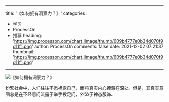 
---
title: '《如何拥有洞察力？》'
categories: 
 - 学习
 - ProcessOn
 - 推荐
headimg: 'https://img.processon.com/chart_image/thumb/609b4777e0b34d070f9d11f1.png'
author: ProcessOn
comments: false
date: 2021-12-02 07:21:37
thumbnail: 'https://img.processon.com/chart_image/thumb/609b4777e0b34d070f9d11f1.png'
---

<div>   
<img class="thumb" alt="《如何拥有洞察力？》" src="https://img.processon.com/chart_image/thumb/609b4777e0b34d070f9d11f1.png" referrerpolicy="no-referrer">
<p>纷繁社会中，人们往往不愿袒露自己，而将真实内心掩藏在深处。但是，其真实意图总是在不经意问流露于举手投足问，外溢于神态服饰..</p>  
</div>
            